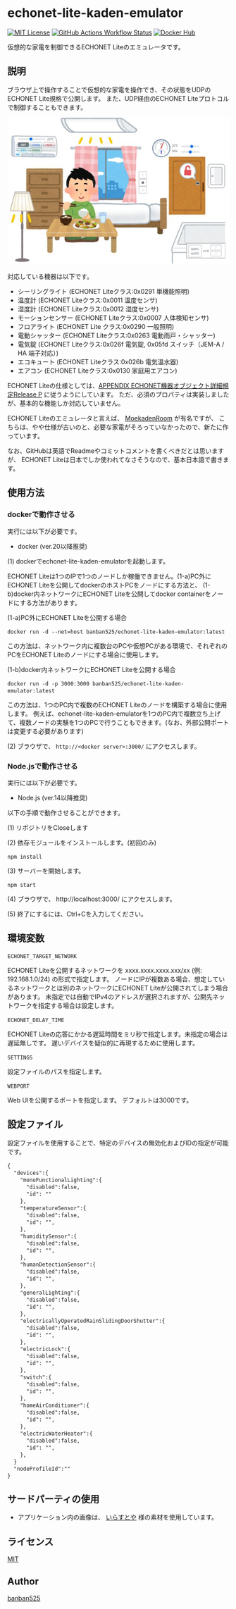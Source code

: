 # echonet-lite-kaden-emulator


[![MIT License](https://img.shields.io/github/license/banban525/echonet-lite-kaden-emulator)](LICENSE)
[![GitHub Actions Workflow Status](https://img.shields.io/github/actions/workflow/status/banban525/echonet-lite-kaden-emulator/action.yml)](https://github.com/banban525/echonet-lite-kaden-emulator/actions/workflows/action.yml)
[![Docker Hub](https://img.shields.io/docker/pulls/banban525/echonet-lite-kaden-emulator)](https://hub.docker.com/r/banban525/echonet-lite-kaden-emulator)

仮想的な家電を制御できるECHONET Liteのエミュレータです。

## 説明

ブラウザ上で操作することで仮想的な家電を操作でき、その状態をUDPのECHONET Lite規格で公開します。
また、UDP経由のECHONET Liteプロトコルで制御することもできます。

![preview](example/preview.jpg)



対応している機器は以下です。
* シーリングライト (ECHONET Liteクラス:0x0291 単機能照明)
* 温度計 (ECHONET Liteクラス:0x0011 温度センサ)
* 湿度計 (ECHONET Liteクラス:0x0012 湿度センサ)
* モーションセンサー (ECHONET Liteクラス:0x0007 人体検知センサ)
* フロアライト (ECHONET Lite クラス:0x0290 一般照明)
* 電動シャッター (ECHONET Liteクラス:0x0263 電動雨戸・シャッター)
* 電気錠 (ECHONET Liteクラス:0x026f 電気錠, 0x05fd スイッチ（JEM-A / HA 端子対応）)
* エコキュート (ECHONET Liteクラス:0x026b 電気温水器)
* エアコン (ECHONET Liteクラス:0x0130 家庭用エアコン)

ECHONET Liteの仕様としては、[APPENDIX ECHONET機器オブジェクト詳細規定Release P](https://echonet.jp/spec_object_rp/) に従うようにしています。
ただ、必須のプロパティは実装しましたが、基本的な機能しか対応していません。

ECHONET Liteのエミュレータと言えば、 [MoekadenRoom](https://github.com/SonyCSL/MoekadenRoom) が有名ですが、
こちらは、やや仕様が古いのと、必要な家電がそろっていなかったので、新たに作っています。

なお、GitHubは英語でReadmeやコミットコメントを書くべきだとは思いますが、
ECHONET Liteは日本でしか使われてなさそうなので、基本日本語で書きます。

## 使用方法

### dockerで動作させる

実行には以下が必要です。
* docker (ver.20以降推奨)

(1) dockerでechonet-lite-kaden-emulatorを起動します。

ECHONET Liteは1つのIPで1つのノードしか稼働できません。(1-a)PC外にECHONET Liteを公開してdockerのホストPCをノードにする方法と、
(1-b)docker内ネットワークにECHONET Liteを公開してdocker containerをノードにする方法があります。

(1-a)PC外にECHONET Liteを公開する場合

```
docker run -d --net=host banban525/echonet-lite-kaden-emulator:latest
```

この方法は、ネットワーク内に複数台のPCや仮想PCがある環境で、それぞれのPCをECHONET Liteのノードにする場合に使用します。


(1-b)docker内ネットワークにECHONET Liteを公開する場合

```
docker run -d -p 3000:3000 banban525/echonet-lite-kaden-emulator:latest
```

この方法は、1つのPC内で複数のECHONET Liteのノードを構築する場合に使用します。
例えば、echonet-lite-kaden-emulatorを1つのPC内で複数立ち上げて、複数ノードの実験を1つのPCで行うこともできます。(なお、外部公開ポートは変更する必要があります)

(2) ブラウザで、 `http://<docker server>:3000/` にアクセスします。

### Node.jsで動作させる

実行には以下が必要です。
* Node.js (ver.14以降推奨)

以下の手順で動作させることができます。

(1) リポジトリをCloseします

(2) 依存モジュールをインストールします。(初回のみ)
```
npm install
```

(3) サーバーを開始します。
```
npm start
```

(4) ブラウザで、 http://localhost:3000/ にアクセスします。

(5) 終了にするには、Ctrl+Cを入力してください。

## 環境変数

`ECHONET_TARGET_NETWORK`

ECHONET Liteを公開するネットワークを xxxx.xxxx.xxxx.xxx/xx (例: 192.168.1.0/24) の形式で指定します。
ノードにIPが複数ある場合、想定しているネットワークとは別のネットワークにECHONET Liteが公開されてしまう場合があります。
未指定では自動でIPv4のアドレスが選択されますが、公開先ネットワークを指定する場合は設定します。

`ECHONET_DELAY_TIME`

ECHONET Liteの応答にかかる遅延時間をミリ秒で指定します。未指定の場合は遅延無しです。
遅いデバイスを疑似的に再現するために使用します。

`SETTINGS`

設定ファイルのパスを指定します。


`WEBPORT`

Web UIを公開するポートを指定します。
デフォルトは3000です。

## 設定ファイル

設定ファイルを使用することで、特定のデバイスの無効化およびIDの指定が可能です。


```
{
  "devices":{
    "monoFunctionalLighting":{
      "disabled":false,
      "id": ""
    },
    "temperatureSensor":{
      "disabled":false,
      "id": "",
    },
    "humiditySensor":{
      "disabled":false,
      "id": "",
    },
    "humanDetectionSensor":{
      "disabled":false,
      "id": "",
    },
    "generalLighting":{
      "disabled":false,
      "id": "",
    },
    "electricallyOperatedRainSlidingDoorShutter":{
      "disabled":false,
      "id": "",
    },
    "electricLock":{
      "disabled":false,
      "id": "",
    },
    "switch":{
      "disabled":false,
      "id": "",
    },
    "homeAirConditioner":{
      "disabled":false,
      "id": "",
    },
    "electricWaterHeater":{
      "disabled":false,
      "id": "",
    },
  }
  "nodeProfileId":""
}
```

## サードパーティの使用

* アプリケーション内の画像は、 [いらすとや](https://www.irasutoya.com/) 様の素材を使用しています。

## ライセンス

[MIT](LICENSE)

## Author

[banban525](https://github.com/banban525)

